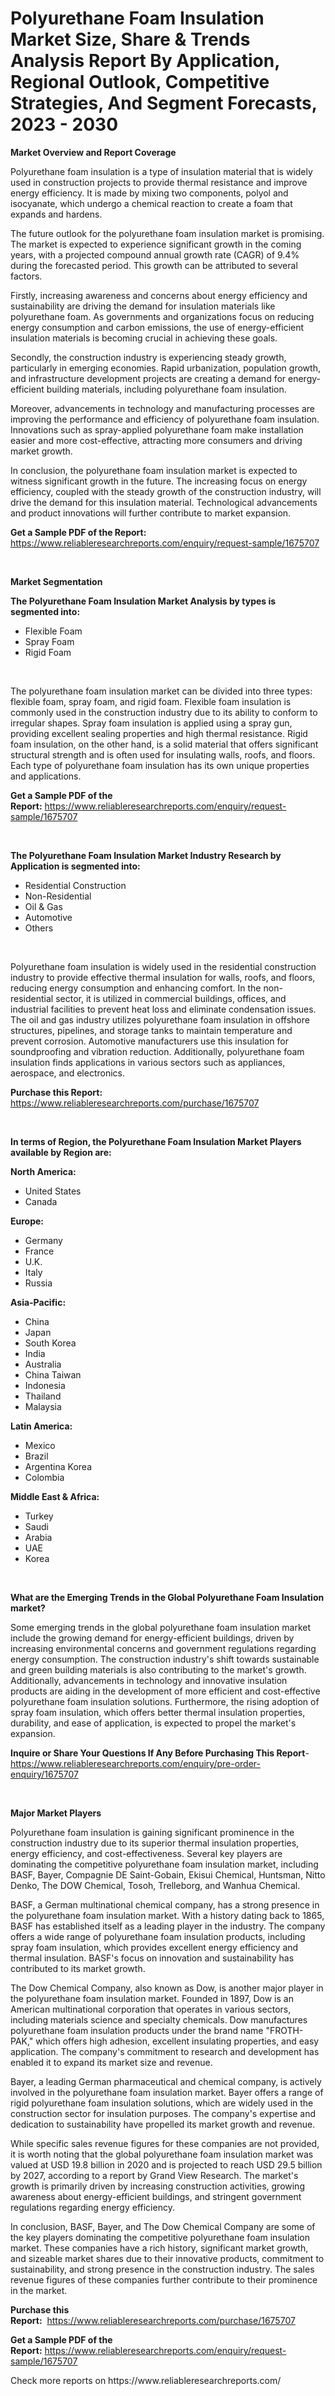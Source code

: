 <p><h1>Polyurethane Foam Insulation Market Size, Share & Trends Analysis Report By Application, Regional Outlook, Competitive Strategies, And Segment Forecasts, 2023 - 2030</h1></p><p><strong>Market Overview and Report Coverage</strong></p>
<p><p>Polyurethane foam insulation is a type of insulation material that is widely used in construction projects to provide thermal resistance and improve energy efficiency. It is made by mixing two components, polyol and isocyanate, which undergo a chemical reaction to create a foam that expands and hardens.</p><p>The future outlook for the polyurethane foam insulation market is promising. The market is expected to experience significant growth in the coming years, with a projected compound annual growth rate (CAGR) of 9.4% during the forecasted period. This growth can be attributed to several factors.</p><p>Firstly, increasing awareness and concerns about energy efficiency and sustainability are driving the demand for insulation materials like polyurethane foam. As governments and organizations focus on reducing energy consumption and carbon emissions, the use of energy-efficient insulation materials is becoming crucial in achieving these goals.</p><p>Secondly, the construction industry is experiencing steady growth, particularly in emerging economies. Rapid urbanization, population growth, and infrastructure development projects are creating a demand for energy-efficient building materials, including polyurethane foam insulation.</p><p>Moreover, advancements in technology and manufacturing processes are improving the performance and efficiency of polyurethane foam insulation. Innovations such as spray-applied polyurethane foam make installation easier and more cost-effective, attracting more consumers and driving market growth.</p><p>In conclusion, the polyurethane foam insulation market is expected to witness significant growth in the future. The increasing focus on energy efficiency, coupled with the steady growth of the construction industry, will drive the demand for this insulation material. Technological advancements and product innovations will further contribute to market expansion.</p></p>
<p><strong>Get a Sample PDF of the Report:</strong> <a href="https://www.reliableresearchreports.com/enquiry/request-sample/1675707">https://www.reliableresearchreports.com/enquiry/request-sample/1675707</a></p>
<p>&nbsp;</p>
<p><strong>Market Segmentation</strong></p>
<p><strong>The Polyurethane Foam Insulation Market Analysis by types is segmented into:</strong></p>
<p><ul><li>Flexible Foam</li><li>Spray Foam</li><li>Rigid Foam</li></ul></p>
<p>&nbsp;</p>
<p><p>The polyurethane foam insulation market can be divided into three types: flexible foam, spray foam, and rigid foam. Flexible foam insulation is commonly used in the construction industry due to its ability to conform to irregular shapes. Spray foam insulation is applied using a spray gun, providing excellent sealing properties and high thermal resistance. Rigid foam insulation, on the other hand, is a solid material that offers significant structural strength and is often used for insulating walls, roofs, and floors. Each type of polyurethane foam insulation has its own unique properties and applications.</p></p>
<p><strong>Get a Sample PDF of the Report:</strong>&nbsp;<a href="https://www.reliableresearchreports.com/enquiry/request-sample/1675707">https://www.reliableresearchreports.com/enquiry/request-sample/1675707</a></p>
<p>&nbsp;</p>
<p><strong>The Polyurethane Foam Insulation Market Industry Research by Application is segmented into:</strong></p>
<p><ul><li>Residential Construction</li><li>Non-Residential</li><li>Oil & Gas</li><li>Automotive</li><li>Others</li></ul></p>
<p>&nbsp;</p>
<p><p>Polyurethane foam insulation is widely used in the residential construction industry to provide effective thermal insulation for walls, roofs, and floors, reducing energy consumption and enhancing comfort. In the non-residential sector, it is utilized in commercial buildings, offices, and industrial facilities to prevent heat loss and eliminate condensation issues. The oil and gas industry utilizes polyurethane foam insulation in offshore structures, pipelines, and storage tanks to maintain temperature and prevent corrosion. Automotive manufacturers use this insulation for soundproofing and vibration reduction. Additionally, polyurethane foam insulation finds applications in various sectors such as appliances, aerospace, and electronics.</p></p>
<p><strong>Purchase this Report:</strong>&nbsp; <a href="https://www.reliableresearchreports.com/purchase/1675707">https://www.reliableresearchreports.com/purchase/1675707</a></p>
<p>&nbsp;</p>
<p><strong>In terms of Region, the Polyurethane Foam Insulation Market Players available by Region are:</strong></p>
<p>
    <p> <strong> North America: </strong>
        <ul>
            <li>United States</li>
            <li>Canada</li>
        </ul>
        </p> 
    <p> <strong> Europe: </strong>
        <ul>
            <li>Germany</li>
            <li>France</li>
            <li>U.K.</li>
            <li>Italy</li>
            <li>Russia</li>
        </ul>
        </p> 
    <p> <strong> Asia-Pacific: </strong>
        <ul>
            <li>China</li>
            <li>Japan</li>
            <li>South Korea</li>
            <li>India</li>
            <li>Australia</li>
            <li>China Taiwan</li>
            <li>Indonesia</li>
            <li>Thailand</li>
            <li>Malaysia</li>
        </ul>
        </p> 
    <p> <strong> Latin America: </strong>
        <ul>
            <li>Mexico</li>
            <li>Brazil</li>
            <li>Argentina Korea</li>
            <li>Colombia</li>
        </ul>
        </p> 
    <p> <strong> Middle East & Africa: </strong>
        <ul>
            <li>Turkey</li>
            <li>Saudi</li>
            <li>Arabia</li>
            <li>UAE</li>
            <li>Korea</li>
        </ul>
    </p>
    </p>
<p>&nbsp;</p>
<p><strong>What are the Emerging Trends in the Global Polyurethane Foam Insulation market?</strong></p>
<p><p>Some emerging trends in the global polyurethane foam insulation market include the growing demand for energy-efficient buildings, driven by increasing environmental concerns and government regulations regarding energy consumption. The construction industry's shift towards sustainable and green building materials is also contributing to the market's growth. Additionally, advancements in technology and innovative insulation products are aiding in the development of more efficient and cost-effective polyurethane foam insulation solutions. Furthermore, the rising adoption of spray foam insulation, which offers better thermal insulation properties, durability, and ease of application, is expected to propel the market's expansion.</p></p>
<p><strong>Inquire or Share Your Questions If Any Before Purchasing This Report</strong>- <a href="https://www.reliableresearchreports.com/enquiry/pre-order-enquiry/1675707">https://www.reliableresearchreports.com/enquiry/pre-order-enquiry/1675707</a></p>
<p>&nbsp;</p>
<p><strong>Major Market Players</strong></p>
<p><p>Polyurethane foam insulation is gaining significant prominence in the construction industry due to its superior thermal insulation properties, energy efficiency, and cost-effectiveness. Several key players are dominating the competitive polyurethane foam insulation market, including BASF, Bayer, Compagnie DE Saint-Gobain, Ekisui Chemical, Huntsman, Nitto Denko, The DOW Chemical, Tosoh, Trelleborg, and Wanhua Chemical.</p><p>BASF, a German multinational chemical company, has a strong presence in the polyurethane foam insulation market. With a history dating back to 1865, BASF has established itself as a leading player in the industry. The company offers a wide range of polyurethane foam insulation products, including spray foam insulation, which provides excellent energy efficiency and thermal insulation. BASF's focus on innovation and sustainability has contributed to its market growth.</p><p>The Dow Chemical Company, also known as Dow, is another major player in the polyurethane foam insulation market. Founded in 1897, Dow is an American multinational corporation that operates in various sectors, including materials science and specialty chemicals. Dow manufactures polyurethane foam insulation products under the brand name "FROTH-PAK," which offers high adhesion, excellent insulating properties, and easy application. The company's commitment to research and development has enabled it to expand its market size and revenue.</p><p>Bayer, a leading German pharmaceutical and chemical company, is actively involved in the polyurethane foam insulation market. Bayer offers a range of rigid polyurethane foam insulation solutions, which are widely used in the construction sector for insulation purposes. The company's expertise and dedication to sustainability have propelled its market growth and revenue.</p><p>While specific sales revenue figures for these companies are not provided, it is worth noting that the global polyurethane foam insulation market was valued at USD 19.8 billion in 2020 and is projected to reach USD 29.5 billion by 2027, according to a report by Grand View Research. The market's growth is primarily driven by increasing construction activities, growing awareness about energy-efficient buildings, and stringent government regulations regarding energy efficiency.</p><p>In conclusion, BASF, Bayer, and The Dow Chemical Company are some of the key players dominating the competitive polyurethane foam insulation market. These companies have a rich history, significant market growth, and sizeable market shares due to their innovative products, commitment to sustainability, and strong presence in the construction industry. The sales revenue figures of these companies further contribute to their prominence in the market.</p></p>
<p><strong>Purchase this Report:</strong>&nbsp;&nbsp;<a href="https://www.reliableresearchreports.com/purchase/1675707">https://www.reliableresearchreports.com/purchase/1675707</a></p>
<p></p>
<p><strong>Get a Sample PDF of the Report:</strong>&nbsp;<a href="https://www.reliableresearchreports.com/enquiry/request-sample/1675707">https://www.reliableresearchreports.com/enquiry/request-sample/1675707</a></p>
<p>Check more reports on https://www.reliableresearchreports.com/</p>